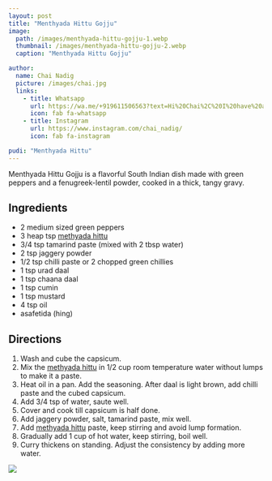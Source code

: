 ```yaml
---
layout: post
title: "Menthyada Hittu Gojju"
image:
  path: /images/menthyada-hittu-gojju-1.webp
  thumbnail: /images/menthyada-hittu-gojju-2.webp
  caption: "Menthyada Hittu Gojju"

author:
  name: Chai Nadig
  picture: /images/chai.jpg
  links:
    - title: Whatsapp
      url: https://wa.me/+919611506563?text=Hi%20Chai%2C%20I%20have%20a%20quick%20question%20about%20your%20Menthyada%20Hittu%20Gojju%20recipe
      icon: fab fa-whatsapp
    - title: Instagram
      url: https://www.instagram.com/chai_nadig/
      icon: fab fa-instagram

pudi: "Menthyada Hittu"
---
```


Menthyada Hittu Gojju is a flavorful South Indian dish made with green peppers and a fenugreek-lentil powder, cooked in a thick, tangy gravy.

## Ingredients

- 2 medium sized green peppers
- 3 heap tsp [methyada hittu](/rosies-recipes/pudi/menthyada-hittu)
- 3/4 tsp tamarind paste (mixed with 2 tbsp water)
- 2 tsp jaggery powder
- 1/2 tsp chilli paste or 2 chopped green chillies
- 1 tsp urad daal
- 1 tsp chaana daal
- 1 tsp cumin
- 1 tsp mustard
- 4 tsp oil
- asafetida (hing)

## Directions

1. Wash and cube the capsicum.
2. Mix the [methyada hittu](/rosies-recipes/pudi/menthyada-hittu) in 1/2 cup room temperature water without lumps to make it a paste.
3. Heat oil in a pan. Add the seasoning. After daal is light brown, add chilli paste and the cubed capsicum.
4. Add 3/4 tsp of water, saute well.
5. Cover and cook till capsicum is half done.
6. Add jaggery powder, salt, tamarind paste, mix well.
7. Add [methyada hittu](/rosies-recipes/pudi/menthyada-hittu) paste, keep stirring and avoid lump formation.
8. Gradually add 1 cup of hot water, keep stirring, boil well.
9. Curry thickens on standing. Adjust the consistency by adding more water.

<img src="/rosies-recipes/images/menthyada-hittu-gojju-2.webp">
